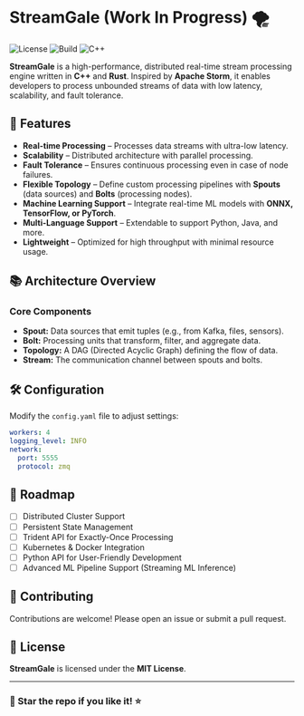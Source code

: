 # StreamGale (Work In Progress) 🌪️

![License](https://img.shields.io/badge/license-MIT-blue.svg)
![Build](https://img.shields.io/badge/build-passing-brightgreen)
![C++](https://img.shields.io/badge/language-C%2B%2B-00599C)

**StreamGale** is a high-performance, distributed real-time stream processing engine written in **C++** and **Rust**. Inspired by **Apache Storm**, it enables developers to process unbounded streams of data with low latency, scalability, and fault tolerance.

## 🚀 Features
- **Real-time Processing** – Processes data streams with ultra-low latency.
- **Scalability** – Distributed architecture with parallel processing.
- **Fault Tolerance** – Ensures continuous processing even in case of node failures.
- **Flexible Topology** – Define custom processing pipelines with **Spouts** (data sources) and **Bolts** (processing nodes).
- **Machine Learning Support** – Integrate real-time ML models with **ONNX, TensorFlow, or PyTorch**.
- **Multi-Language Support** – Extendable to support Python, Java, and more.
- **Lightweight** – Optimized for high throughput with minimal resource usage.


## 📚 Architecture Overview
### **Core Components**
- **Spout:** Data sources that emit tuples (e.g., from Kafka, files, sensors).
- **Bolt:** Processing units that transform, filter, and aggregate data.
- **Topology:** A DAG (Directed Acyclic Graph) defining the flow of data.
- **Stream:** The communication channel between spouts and bolts.

## 🛠️ Configuration
Modify the `config.yaml` file to adjust settings:
```yaml
workers: 4
logging_level: INFO
network:
  port: 5555
  protocol: zmq
```

## 🚀 Roadmap
- [ ] Distributed Cluster Support
- [ ] Persistent State Management
- [ ] Trident API for Exactly-Once Processing
- [ ] Kubernetes & Docker Integration
- [ ] Python API for User-Friendly Development
- [ ] Advanced ML Pipeline Support (Streaming ML Inference)

## 🤝 Contributing
Contributions are welcome! Please open an issue or submit a pull request.

## 📝 License
**StreamGale** is licensed under the **MIT License**.

---
### 🌟 Star the repo if you like it! ⭐
